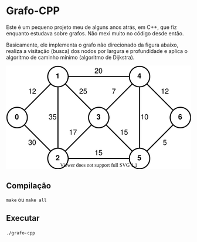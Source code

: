 # Grafo-CPP

Este é um pequeno projeto meu de alguns anos atrás, em C++, que fiz enquanto estudava sobre grafos. Não mexi muito no código desde então.

Basicamente, ele implementa o grafo não direcionado da figura abaixo, realiza a visitação (busca) dos nodos por largura e profundidade e aplica o algoritmo de caminho mínimo (algoritmo de Dijkstra).

![Grafo não-direcionado](https://raw.githubusercontent.com/rddevitte/grafo-cpp/master/graph.svg)

## Compilação

`make` ou `make all`

## Executar

`./grafo-cpp`
